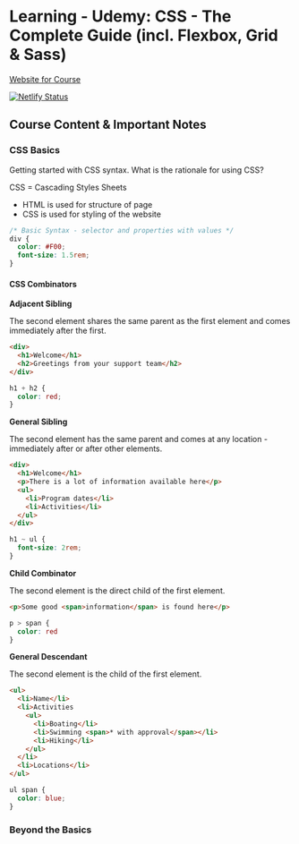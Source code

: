 # Learning - Udemy: CSS - The Complete Guide (incl. Flexbox, Grid & Sass)

[Website for Course](https://learning-feb-2019-css-complete-guide.netlify.com)

[![Netlify Status](https://api.netlify.com/api/v1/badges/3996aefd-c1bc-484d-8417-fd25da0e1d89/deploy-status)](https://app.netlify.com/sites/learning-feb-2019-css-complete-guide/deploys)

## Course Content & Important Notes

### CSS Basics

Getting started with CSS syntax. What is the rationale for using CSS?

CSS = Cascading Styles Sheets

* HTML is used for structure of page
* CSS is used for styling of the website

```css
/* Basic Syntax - selector and properties with values */
div {
  color: #F00;
  font-size: 1.5rem;
}
```

#### CSS Combinators

**Adjacent Sibling**

The second element shares the same parent as the first element and comes immediately after the first.

```html
<div>
  <h1>Welcome</h1>
  <h2>Greetings from your support team</h2>
</div>
```

```css
h1 + h2 {
  color: red;
}
```

**General Sibling**

The second element has the same parent and comes at any location - immediately after or after other elements.

```html
<div>
  <h1>Welcome</h1>
  <p>There is a lot of information available here</p>
  <ul>
    <li>Program dates</li>
    <li>Activities</li>
  </ul>
</div>
```

```css
h1 ~ ul {
  font-size: 2rem;
}
```

**Child Combinator**

The second element is the direct child of the first element.

```html
<p>Some good <span>information</span> is found here</p>
```

```css
p > span {
  color: red
}
```

**General Descendant**

The second element is the child of the first element.

```html
<ul>
  <li>Name</li>
  <li>Activities
    <ul>
      <li>Boating</li>
      <li>Swimming <span>* with approval</span></li>
      <li>Hiking</li>
    </ul>
  </li>
  <li>Locations</li>
</ul>
```

```css
ul span {
  color: blue;
}
```

### Beyond the Basics